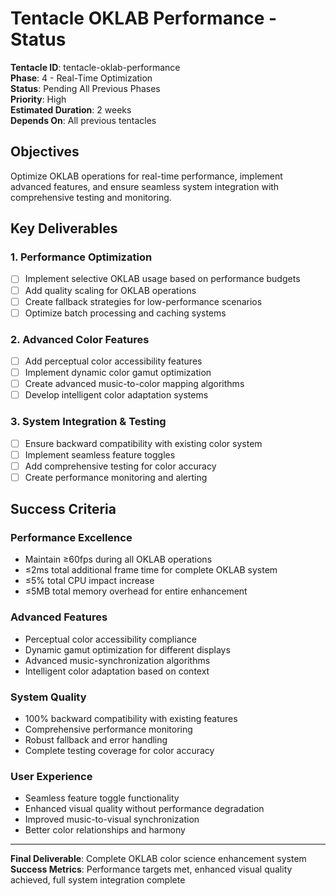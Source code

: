 # Tentacle OKLAB Performance - Status

**Tentacle ID**: tentacle-oklab-performance  
**Phase**: 4 - Real-Time Optimization  
**Status**: Pending All Previous Phases  
**Priority**: High  
**Estimated Duration**: 2 weeks  
**Depends On**: All previous tentacles

## Objectives

Optimize OKLAB operations for real-time performance, implement advanced features, and ensure seamless system integration with comprehensive testing and monitoring.

## Key Deliverables

### 1. Performance Optimization
- [ ] Implement selective OKLAB usage based on performance budgets
- [ ] Add quality scaling for OKLAB operations
- [ ] Create fallback strategies for low-performance scenarios
- [ ] Optimize batch processing and caching systems

### 2. Advanced Color Features
- [ ] Add perceptual color accessibility features
- [ ] Implement dynamic color gamut optimization
- [ ] Create advanced music-to-color mapping algorithms
- [ ] Develop intelligent color adaptation systems

### 3. System Integration & Testing
- [ ] Ensure backward compatibility with existing color system
- [ ] Implement seamless feature toggles
- [ ] Add comprehensive testing for color accuracy
- [ ] Create performance monitoring and alerting

## Success Criteria

### Performance Excellence
- Maintain ≥60fps during all OKLAB operations
- ≤2ms total additional frame time for complete OKLAB system
- ≤5% total CPU impact increase
- ≤5MB total memory overhead for entire enhancement

### Advanced Features
- Perceptual color accessibility compliance
- Dynamic gamut optimization for different displays
- Advanced music-synchronization algorithms
- Intelligent color adaptation based on context

### System Quality
- 100% backward compatibility with existing features
- Comprehensive performance monitoring
- Robust fallback and error handling
- Complete testing coverage for color accuracy

### User Experience
- Seamless feature toggle functionality
- Enhanced visual quality without performance degradation
- Improved music-to-visual synchronization
- Better color relationships and harmony

---

**Final Deliverable**: Complete OKLAB color science enhancement system  
**Success Metrics**: Performance targets met, enhanced visual quality achieved, full system integration complete